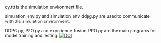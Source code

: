 cy.ttt is the simulation environment file.

simulation_env.py and simulation_env_ddpg.py are used to communicate with the simulation environment.

DDPG.py, PPO.py and experience_fusion_PPO.py are the main programs for model training and testing.
[![DOI](https://zenodo.org/badge/538419085.svg)](https://zenodo.org/badge/latestdoi/538419085)
